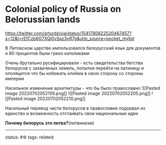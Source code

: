 # Colonial policy of Russia on Belorussian lands
https://twitter.com/arturdzivia/status/1541780822520467457?s=12&t=rEfCzb6G7XQi0vSaz3vR7g&utm_source=pocket_mylist

В Литовском царстве импользовался белорусский язык для документов и 80 процентов были греко католиками

Очень брутально русифицировали - есть свидетельства бегства белорусов с захваченых земель, попытки перейти на латиницу и ополяцится что бы избежать клейма в свою сторону со стороны империи

Насильное изменение архитектуры - что бы было православно
![[Pasted image 20220702052159.png]]
![[Pasted image 20220702052205.png]]
![[Pasted image 20220702052210.png]]

Насильный перевод части белорусов в православие подорвал их единство и возможность отстаивать свои национальные идеи

**Почему белорусь это литва?**(литвинизм)

---
status: #⚙️ 
tags: 
related: 
